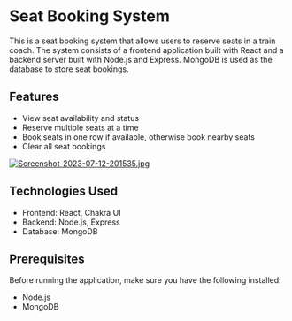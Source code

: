# Seat Booking System

This is a seat booking system that allows users to reserve seats in a train coach. The system consists of a frontend application built with React and a backend server built with Node.js and Express. MongoDB is used as the database to store seat bookings.

## Features

- View seat availability and status
- Reserve multiple seats at a time
- Book seats in one row if available, otherwise book nearby seats
- Clear all seat bookings

[![Screenshot-2023-07-12-201535.jpg](https://i.postimg.cc/9fsHrbDw/Screenshot-2023-07-12-201535.jpg)](https://postimg.cc/hJ85Y9bK)

## Technologies Used

- Frontend: React, Chakra UI
- Backend: Node.js, Express
- Database: MongoDB

## Prerequisites

Before running the application, make sure you have the following installed:

- Node.js
- MongoDB


